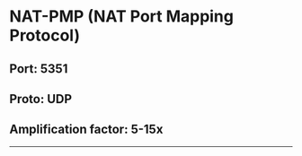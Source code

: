 # NAT-PMP (NAT Port Mapping Protocol)
## Port: 5351
## Proto: UDP
## Amplification factor: 5-15x
---